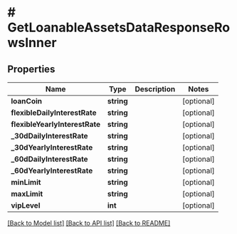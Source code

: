 # # GetLoanableAssetsDataResponseRowsInner

## Properties

Name | Type | Description | Notes
------------ | ------------- | ------------- | -------------
**loanCoin** | **string** |  | [optional]
**flexibleDailyInterestRate** | **string** |  | [optional]
**flexibleYearlyInterestRate** | **string** |  | [optional]
**_30dDailyInterestRate** | **string** |  | [optional]
**_30dYearlyInterestRate** | **string** |  | [optional]
**_60dDailyInterestRate** | **string** |  | [optional]
**_60dYearlyInterestRate** | **string** |  | [optional]
**minLimit** | **string** |  | [optional]
**maxLimit** | **string** |  | [optional]
**vipLevel** | **int** |  | [optional]

[[Back to Model list]](../../README.md#models) [[Back to API list]](../../README.md#endpoints) [[Back to README]](../../README.md)
